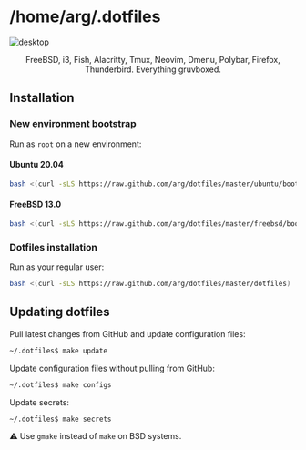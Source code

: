 # /home/arg/.dotfiles

![desktop](https://user-images.githubusercontent.com/1044277/167194297-f48bbc21-fd73-4840-8b16-e434b8f21082.png)

<p align="center">
FreeBSD, i3, Fish, Alacritty, Tmux, Neovim, Dmenu, Polybar, Firefox, Thunderbird. Everything gruvboxed.
</p>

## Installation

### New environment bootstrap

Run as `root` on a new environment:

#### Ubuntu 20.04

```bash
bash <(curl -sLS https://raw.github.com/arg/dotfiles/master/ubuntu/bootstrap)
```

#### FreeBSD 13.0

```bash
bash <(curl -sLS https://raw.github.com/arg/dotfiles/master/freebsd/bootstrap)
```

### Dotfiles installation

Run as your regular user:

```bash
bash <(curl -sLS https://raw.github.com/arg/dotfiles/master/dotfiles)
```

## Updating dotfiles

Pull latest changes from GitHub and update configuration files:

```bash
~/.dotfiles$ make update
```

Update configuration files without pulling from GitHub:

```bash
~/.dotfiles$ make configs
```

Update secrets:

```bash
~/.dotfiles$ make secrets
```

:warning: Use `gmake` instead of `make` on BSD systems.
